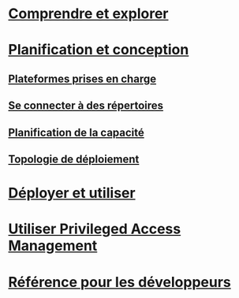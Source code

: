 # [Comprendre et explorer](/microsoft-identity-manager/understand-explore/microsoft-identity-manager-2016)
# [Planification et conception](/microsoft-identity-manager/plan-design/microsoft-identity-manager-2016-supported-platforms)
## [Plateformes prises en charge](microsoft-identity-manager-2016-supported-platforms.md)
## [Se connecter à des répertoires](supported-management-agents.md)
## [Planification de la capacité](capacity-planning-guide.md)
## [Topologie de déploiement](topology-considerations.md)
# [Déployer et utiliser](/microsoft-identity-manager/deploy-use/microsoft-identity-manager-deploy)
# [Utiliser Privileged Access Management](/microsoft-identity-manager/pam/privileged-identity-management-for-active-directory-domain-services)
# [Référence pour les développeurs](/microsoft-identity-manager/reference/microsoft-identity-manager-2016-developer-reference)


<!--HONumber=Jul16_HO3-->


